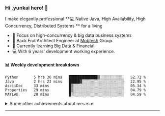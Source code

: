 ### Hi ,yunkai here! :wave: 

I make elegantly professional **💻 Native Java, High Availability, High Concurrency, Distributed Systems ** for a living

* 🧐   Focus on high-concurrency & big data business systems
* 💼   Back End Architect Engineer at [Mobtech](https://www.mob.com/) Group.
* 🌱   Currently learning Big Data & Financial.
* 💻   With 6 years' development working experience.

#### :bar_chart: Weekly development breakdown

<!--START_SECTION:waka-->
```text
Python       5 hrs 30 mins   █████████████▒░░░░░░░░░░░   52.72 % 
Java         2 hrs 23 mins   █████▓░░░░░░░░░░░░░░░░░░░   22.95 % 
AsciiDoc     33 mins         █▒░░░░░░░░░░░░░░░░░░░░░░░   05.34 % 
Properties   29 mins         █▒░░░░░░░░░░░░░░░░░░░░░░░   04.79 % 
MATLAB       28 mins         █░░░░░░░░░░░░░░░░░░░░░░░░   04.59 % 
```
<!--END_SECTION:waka-->

<details>
  <summary>Some other achievements about me~e~e</summary>
  <br>

* 👑   Some GitHub statistical reports:

<p align="center">
<img align="center" src="https://github-readme-stats.vercel.app/api/top-langs/?username=JanYunkai&hide_langs_below=1&theme=default&line_height=27&layout=compact" />
<img align="center" src="https://github-readme-stats.vercel.app/api?username=JanYunkai&show_icons=true&count_private=true&include_all_commits=true&line_height=21&layout=compact" alt="halfrost's Github Stats" />
<img align="center" src="https://github-profile-trophy.vercel.app/?username=JanYunkai&column=7" alt="JanYunkai's Github Trophy" />
</p>

</details>

---
